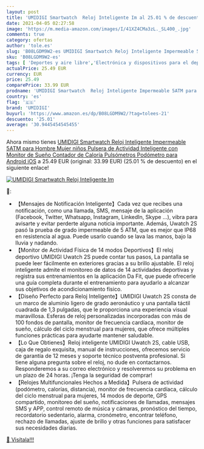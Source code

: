 ```yaml
---
layout: post
title: 'UMIDIGI Smartwatch  Reloj Inteligente Im al 25.01 % de descuento'
date: 2021-04-05 02:27:58
image: 'https://m.media-amazon.com/images/I/41XZ4CMa3zL._SL400_.jpg'
comments: true
category: ofertas
author: 'tole.es'
slug: 'B08LGDM9W2-es UMIDIGI Smartwatch Reloj Inteligente Impermeable 5ATM para...'
sku: 'B08LGDM9W2-es'
tags: [ 'Deportes y aire libre','Electrónica y dispositivos para el deporte','Monitores de actividad','android','umidigi', ]
actualPrice: 25.49 EUR
currency: EUR
price: 25.49
comparePrice: 33.99 EUR
prodname: 'UMIDIGI Smartwatch  Reloj Inteligente Impermeable 5ATM para Hombre Mujer niños  Pulsera de Actividad Inteligente con Monitor de Sueño Contador de Caloría Pulsómetros Podómetro para Android iOS'
country: 'es'
flag: '🇪🇸'
brand: 'UMIDIGI'
buyurl: 'https://www.amazon.es/dp/B08LGDM9W2/?tag=tolees-21'
descuento: '25.01'
average: '30.9445454545455'
---
```


Ahora mismo tienes [UMIDIGI Smartwatch  Reloj Inteligente Impermeable 5ATM para Hombre Mujer niños  Pulsera de Actividad Inteligente con Monitor de Sueño Contador de Caloría Pulsómetros Podómetro para Android iOS](https://www.amazon.es/dp/B08LGDM9W2/?tag=tolees-21) a 25.49 EUR (original: 33.99 EUR) (25.01 %  de descuento) en el siguiente enlace!

[![UMIDIGI Smartwatch  Reloj Inteligente Im](https://m.media-amazon.com/images/I/41XZ4CMa3zL._SL400_.jpg)](https://www.amazon.es/dp/B08LGDM9W2/?tag=tolees-21)

🔎:

- 【Mensajes de Notificación Inteligente】Cada vez que recibes una notificación, como una llamada, SMS, mensaje de la aplicación (Facebook, Twitter, Whatsapp, Instagram, LinkedIn, Skype ...), vibra para avisarte y evitar perderte alguna noticia importante. Además, Uwatch 2S pasó la prueba de grado impermeable de 5 ATM, que es mejor que IP68 en resistencia al agua. Puede usarlo cuando se lava las manos, bajo la lluvia y nadando.
- 【Monitor de Actividad Física de 14 modos Deportivos】El reloj deportivo UMIDIGI Uwatch 2S puede contar tus pasos, La pantalla se puede leer fácilmente en exteriores gracias a su brillo ajustable. El reloj inteligente admite el monitoreo de datos de 14 actividades deportivas y registra sus entrenamientos en la aplicación Da Fit, que puede ofrecerle una guía completa durante el entrenamiento para ayudarlo a alcanzar sus objetivos de acondicionamiento físico.
- 【Diseño Perfecto para Reloj Inteligente】UMIDIGI Uwatch 2S consta de un marco de aluminio ligero de grado aeronáutico y una pantalla táctil cuadrada de 1,3 pulgadas, que le proporciona una experiencia visual maravillosa. Esferas de reloj personalizadas incorporadas con más de 100 fondos de pantalla, monitor de frecuencia cardíaca, monitor de sueño, cálculo del ciclo menstrual para mujeres, que ofrece múltiples funciones prácticas para ayudarte mantener saludable.
- 【Lo Que Obtienes】Reloj inteligente UMIDIGI Uwatch 2S, cable USB, caja de regalo exquisita, manual de instrucciones, ofrecemos servicio de garantía de 12 meses y soporte técnico postventa profesional. Si tiene alguna pregunta sobre el reloj, no dude en contactarnos. Responderemos a su correo electrónico y resolveremos su problema en un plazo de 24 horas. ¡Tenga la seguridad de comprar!
- 【Relojes Multifuncionales Hechos a Medida】Pulsera de actividad (podómetro, calorías, distancia), monitor de frecuencia cardíaca, cálculo del ciclo menstrual para mujeres, 14 modos de deporte, GPS compartido, monitoreo del sueño, notificaciones de llamadas, mensajes SMS y APP, control remoto de música y cámaras, pronóstico del tiempo, recordatorio sedentario, alarma, cronómetro, encontrar teléfono, rechazo de llamadas, ajuste de brillo y otras funciones para satisfacer sus necesidades diarias.

[🛒 Visítala!!!](https://www.amazon.es/dp/B08LGDM9W2/?tag=tolees-21)
